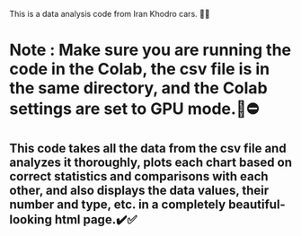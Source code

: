 This is a data analysis code from Iran Khodro cars. 🚙🚗
# Note : Make sure you are running the code in the Colab, the csv file is in the same directory, and the Colab settings are set to GPU mode.🚨⛔
## This code takes all the data from the csv file and analyzes it thoroughly, plots each chart based on correct statistics and comparisons with each other, and also displays the data values, their number and type, etc. in a completely beautiful-looking html page.✔️✅
